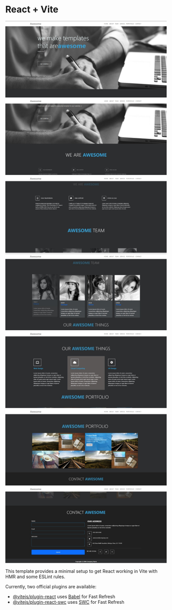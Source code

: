 # React + Vite

![screenshot](portfolio-template-website/1.jpg)
![screenshot](portfolio-template-website/2.jpg)
![screenshot](portfolio-template-website/3.jpg)
![screenshot](portfolio-template-website/4.jpg)
![screenshot](portfolio-template-website/5.jpg)
![screenshot](portfolio-template-website/6.jpg)
![screenshot](portfolio-template-website/7.jpg)

This template provides a minimal setup to get React working in Vite with HMR and some ESLint rules.

Currently, two official plugins are available:

- [@vitejs/plugin-react](https://github.com/vitejs/vite-plugin-react/blob/main/packages/plugin-react/README.md) uses [Babel](https://babeljs.io/) for Fast Refresh
- [@vitejs/plugin-react-swc](https://github.com/vitejs/vite-plugin-react-swc) uses [SWC](https://swc.rs/) for Fast Refresh
